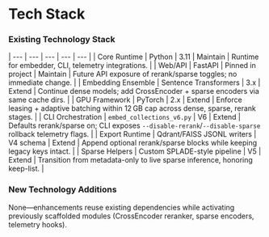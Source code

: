 # Tech Stack
### Existing Technology Stack
| --- | --- | --- | --- | --- |
| Core Runtime | Python | 3.11 | Maintain | Runtime for embedder, CLI, telemetry integrations. |
| Web/API | FastAPI | Pinned in project | Maintain | Future API exposure of rerank/sparse toggles; no immediate change. |
| Embedding Ensemble | Sentence Transformers | 3.x | Extend | Continue dense models; add CrossEncoder + sparse encoders via same cache dirs. |
| GPU Framework | PyTorch | 2.x | Extend | Enforce leasing + adaptive batching within 12 GB cap across dense, sparse, rerank stages. |
| CLI Orchestration | `embed_collections_v6.py` | V6 | Extend | Defaults rerank/sparse on; CLI exposes `--disable-rerank`/`--disable-sparse` rollback telemetry flags. |
| Export Runtime | Qdrant/FAISS JSONL writers | V4 schema | Extend | Append optional rerank/sparse blocks while keeping legacy keys intact. |
| Sparse Helpers | Custom SPLADE-style pipeline | V5 | Extend | Transition from metadata-only to live sparse inference, honoring keep-list. |

### New Technology Additions

None—enhancements reuse existing dependencies while activating previously scaffolded modules (CrossEncoder reranker, sparse encoders, telemetry hooks).

